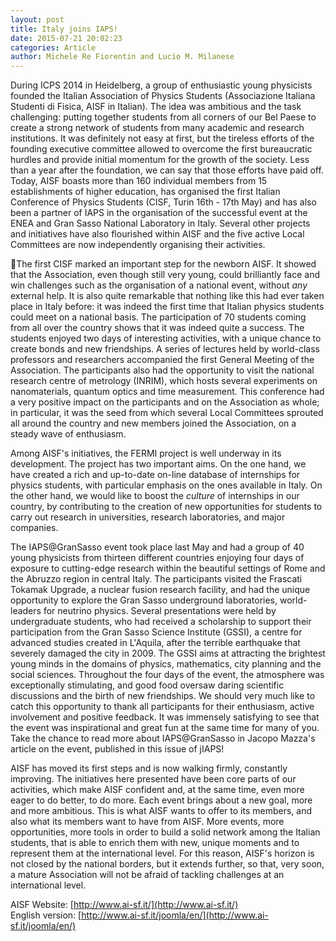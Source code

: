 ```yaml
---
layout: post
title: Italy joins IAPS!
date: 2015-07-21 20:02:23
categories: Article
author: Michele Re Fiorentin and Lucio M. Milanese
---
```


During ICPS 2014 in Heidelberg, a group of enthusiastic young physicists founded the Italian Association of Physics Students (Associazione Italiana Studenti di Fisica, AISF in Italian). The idea was ambitious and the task challenging: putting together students from all corners of our Bel Paese to create a strong network of students from many academic and research institutions. It was definitely not easy at first, but the tireless efforts of the founding executive committee allowed to overcome the first bureaucratic hurdles and provide initial momentum for the growth of the society. Less than a year after the foundation, we can say that those efforts have paid off. Today, AISF boasts more than 160 individual members from 15 establishments of higher education, has organised the first Italian Conference of Physics Students (CISF, Turin 16th - 17th May) and has also been a partner of IAPS in the organisation of the successful event at the ENEA and Gran Sasso National Laboratory in Italy. Several other projects and initiatives have also flourished within AISF and the five active Local Committees are now independently organising their activities.

The first CISF marked an important step for the newborn AISF. It showed that the Association, even though still very young, could brilliantly face and win challenges such as the organisation of a national event, without *any* external help. It is also quite remarkable that nothing like this had ever taken place in Italy before: it was indeed the first time that Italian physics students could meet on a national basis. The participation of 70 students coming from all over the country shows that it was indeed quite a success. The students enjoyed two days of interesting activities, with a unique chance to create bonds and new friendships. A series of lectures held by world-class professors and researchers accompanied the first General Meeting of the Association. The participants also had the opportunity to visit the national research centre of metrology (INRIM), which hosts several experiments on nanomaterials, quantum optics and time measurement. This conference had a very positive impact on the participants and on the Association as whole; in particular, it was the seed from which several Local Committees sprouted all around the country and new members joined the Association, on a steady wave of enthusiasm.

Among AISF's initiatives, the FERMI project is well underway in its development. The project has two important aims. On the one hand, we have created a rich and up-to-date on-line database of internships for physics students, with particular emphasis on the ones available in Italy. On the other hand, we would like to boost the *culture* of internships in our country, by contributing to the creation of new opportunities for students to carry out research in universities, research laboratories, and major companies.

The IAPS@GranSasso event took place last May and had a group of 40 young physicists from thirteen different countries enjoying four days of exposure to cutting-edge research within the beautiful settings of Rome and the Abruzzo region in central Italy. The participants visited the Frascati Tokamak Upgrade, a nuclear fusion research facility, and had the unique opportunity to explore the Gran Sasso underground laboratories, world-leaders for neutrino physics. Several presentations were held by undergraduate students, who had received a scholarship to support their participation from the Gran Sasso Science Institute (GSSI), a centre for advanced studies created in L'Aquila, after the terrible earthquake that severely damaged the city in 2009. The GSSI aims at attracting the brightest young minds in the domains of physics, mathematics, city planning and the social sciences. Throughout the four days of the event, the atmosphere was exceptionally stimulating, and good food oversaw daring scientific discussions and the birth of new friendships. We should very much like to catch this opportunity to thank all participants for their enthusiasm, active involvement and positive feedback. It was immensely satisfying to see that the event was inspirational and great fun at the same time for many of you. Take the chance to read more about IAPS@GranSasso in Jacopo Mazza's article on the event, published in this issue of jIAPS!

AISF has moved its first steps and is now walking firmly, constantly improving. The initiatives here presented have been core parts of our activities, which make AISF confident and, at the same time, even more eager to do better, to do more. Each event brings about a new goal, more and more ambitious. This is what AISF wants to offer to its members, and also what its members want to have from AISF. More events, more opportunities, more tools in order to build a solid network among the Italian students, that is able to enrich them with new, unique moments and to represent them at the international level. For this reason, AISF's horizon is not closed by the national borders, but it extends further, so that, very soon, a mature Association will not be afraid of tackling challenges at an international level.

AISF Website: [http://www.ai-sf.it/](http://www.ai-sf.it/)<br />
English version: [http://www.ai-sf.it/joomla/en/](http://www.ai-sf.it/joomla/en/)
